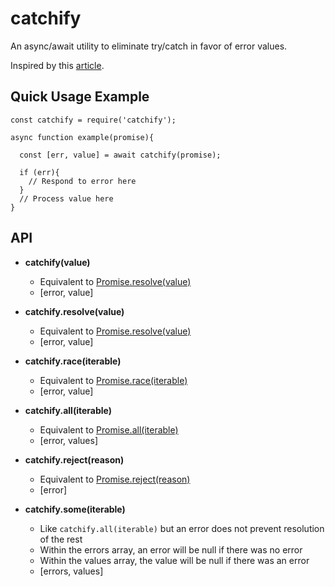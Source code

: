 # catchify
An async/await utility to eliminate try/catch in favor of error values.

Inspired by this [article][0].

## Quick Usage Example

```
const catchify = require('catchify');

async function example(promise){

  const [err, value] = await catchify(promise);
  
  if (err){
    // Respond to error here
  }
  // Process value here
}

```

## API

- **catchify(value)**

    - Equivalent to [Promise.resolve(value)][1]
    - \[error, value]


- **catchify.resolve(value)**

    - Equivalent to [Promise.resolve(value)][1]
    - \[error, value]


- **catchify.race(iterable)**

    - Equivalent to [Promise.race(iterable)][2]
    - \[error, value]


- **catchify.all(iterable)**

    - Equivalent to [Promise.all(iterable)][3]
    - \[error, values]


- **catchify.reject(reason)**

    - Equivalent to [Promise.reject(reason)][4]
    - \[error]

- **catchify.some(iterable)**

    - Like `catchify.all(iterable)` but an error does not prevent resolution of the rest
    - Within the errors array, an error will be null if there was no error
    - Within the values array, the value will be null if there was an error
    - \[errors, values]
    
[0]: http://blog.grossman.io/how-to-write-async-await-without-try-catch-blocks-in-javascript/
[1]: https://developer.mozilla.org/en-US/docs/Web/JavaScript/Reference/Global_Objects/Promise/resolve
[2]: https://developer.mozilla.org/en-US/docs/Web/JavaScript/Reference/Global_Objects/Promise/race
[3]: https://developer.mozilla.org/en-US/docs/Web/JavaScript/Reference/Global_Objects/Promise/all
[4]: https://developer.mozilla.org/en-US/docs/Web/JavaScript/Reference/Global_Objects/Promise/reject
